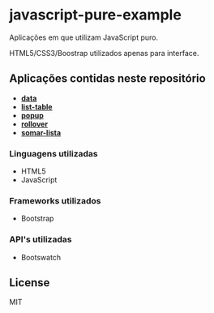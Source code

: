 # javascript-pure-example
 Aplicações em que utilizam JavaScript puro.
 
 HTML5/CSS3/Boostrap utilizados apenas para interface.

## Aplicações contidas neste repositório

- __[data](aplicacoes/data)__
- __[list-table](aplicacoes/list-table)__
- __[popup](aplicacoes/popup)__
- __[rollover](aplicacoes/rollover)__
- __[somar-lista](aplicacoes/somar-lista)__

### Linguagens utilizadas
* HTML5
* JavaScript

### Frameworks utilizados
* Bootstrap

### API's utilizadas
* Bootswatch

License
----
MIT